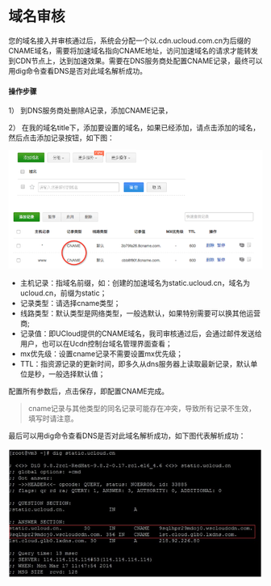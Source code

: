 

# 域名审核

您的域名接入并审核通过后，系统会分配一个以.cdn.ucloud.com.cn为后缀的CNAME域名，需要将加速域名指向CNAME地址，访问加速域名的请求才能转发到CDN节点上，达到加速效果。需要在DNS服务商处配置CNAME记录，最终可以用dig命令查看DNS是否对此域名解析成功。

#### **操作步骤**

1） 到DNS服务商处删除A记录，添加CNAME记录，

2） 在我的域名title下，添加要设置的域名，如果已经添加，请点击添加的域名， 然后点击添加记录按钮，如下图：

![image-20191202163150308](images/image-20191202163150308.png)

* 主机记录：指域名前缀，如：创建的加速域名为static.ucloud.cn，域名为ucloud.cn，前缀为static；<br>
* 记录类型：请选择cname类型；<br>
* 线路类型：默认类型是网络类型，一般选默认，如果特别需要可以换其他运营商;<br>
* 记录值：即UCloud提供的CNAME域名，我司审核通过后，会通过邮件发送给用户，也可以在Ucdn控制台域名管理界面查看；<br>
* mx优先级：设置cname记录不需要设置mx优先级；<br>
* TTL：指资源记录的更新时间，即多久从dns服务器上读取最新记录，默认单位是秒，一般选择默认值；

配置所有参数后，点击保存，即配置CNAME完成。

> cname记录与其他类型的同名记录可能存在冲突，导致所有记录不生效，填写时请注意。

最后可以用dig命令查看DNS是否对此域名解析成功，如下图代表解析成功：

![image-20191202164612116](images/image-20191202164612116.png)

